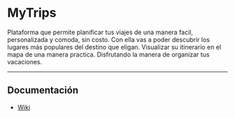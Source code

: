 # MyTrips

Plataforma que permite planificar tus viajes de una manera facil, personalizada y comoda, sin costo. Con ella vas a poder descubrir los lugares más populares del destino que eligan. Visualizar su itinerario en el mapa de una manera practica. Disfrutando la manera de organizar tus vacaciones.

---

## Documentación

+ [Wiki](https://github.com/my-trips/doc/wiki)
